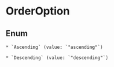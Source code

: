 
# OrderOption

## Enum


    * `Ascending` (value: `"ascending"`)

    * `Descending` (value: `"descending"`)



